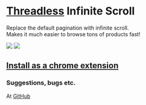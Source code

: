 # [Threadless](https://www.threadless.com) Infinite Scroll
Replace the default pagination with infinite scroll.<BR>
Makes it much easier to browse tons of products fast!

![](http://i.imgur.com/NH1zQtD.gif) ![](https://upload.wikimedia.org/wikipedia/en/e/e9/Threadless_Logo.png)

## [Install as a chrome extension](https://github.com/arieljannai/threadless-infinite-scroll-chrome-extension)

### Suggestions, bugs etc.
At [GitHub](https://github.com/arieljannai/tampermonkey-scripts)
